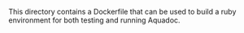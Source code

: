 This directory contains a Dockerfile that can be used to build a ruby environment
for both testing and running Aquadoc.
